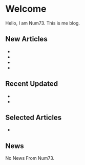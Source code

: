 # Welcome

Hello, I am Num73. This is me blog.

## New Articles

- <a href="Chapter-1-Introduction-to-Consistency-and-Coherence.md"></a>
- <a href="cxlnote.topic"></a>
- <a href="CXL-feature.md"></a>
- <a href="Pond-CXL-Based-Memory-Pooling-Systems-for-Cloud-Platforms.md"></a>

## Recent Updated

- <a href="stared.topic"></a>
- <a href="cxlnote.topic"></a>

## Selected Articles

- <a href="cxlnote.topic"></a>

## News

No News From Num73.